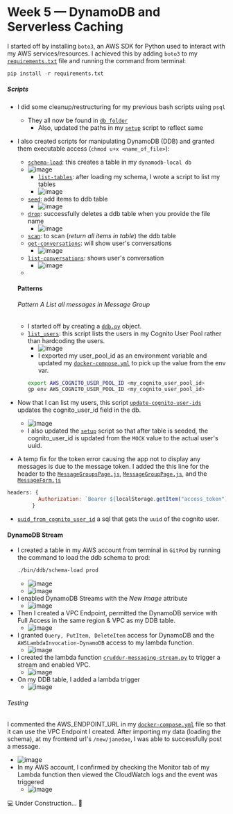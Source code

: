 # Week 5 — DynamoDB and Serverless Caching

I started off by installing `boto3`, an AWS SDK for Python used to interact with my AWS services/resources. I achieved this by adding `boto3` to my [`requirements.txt`](https://github.com/erdookuhwa/aws-bootcamp-cruddur-2023/blob/main/backend-flask/requirements.txt) file and running the command from terminal:
```py
pip install -r requirements.txt
```
##### Scripts
- I did some cleanup/restructuring for my previous bash scripts using `psql`
  - They all now be found in [`db folder`](https://github.com/erdookuhwa/aws-bootcamp-cruddur-2023/tree/main/backend-flask/bin/db)
    - Also, updated the paths in my [`setup`](https://github.com/erdookuhwa/aws-bootcamp-cruddur-2023/blob/main/backend-flask/bin/db/setup) script to reflect same
- I also created scripts for manipulating DynamoDB (DDB) and granted them executable access (`chmod u+x <name_of_file>`):
  - [`schema-load`](https://github.com/erdookuhwa/aws-bootcamp-cruddur-2023/blob/main/backend-flask/bin/ddb/schema-load): this creates a table in my `dynamodb-local db`
  - ![image](https://github.com/erdookuhwa/aws-bootcamp-cruddur-2023/blob/main/_docs/assets/week5_schemaCreateTableDDBLocal.png)
    - [`list-tables`](https://github.com/erdookuhwa/aws-bootcamp-cruddur-2023/blob/main/backend-flask/bin/ddb/list-tables): after loading my schema, I wrote a script to list my tables
    - ![image](https://github.com/erdookuhwa/aws-bootcamp-cruddur-2023/blob/main/_docs/assets/week5_listTables.png)
  - [`seed`](https://github.com/erdookuhwa/aws-bootcamp-cruddur-2023/blob/main/backend-flask/bin/ddb/seed): add items to ddb table
    - ![image](https://github.com/erdookuhwa/aws-bootcamp-cruddur-2023/blob/main/_docs/assets/week5_seedDDBTable.png)
  - [`drop`](https://github.com/erdookuhwa/aws-bootcamp-cruddur-2023/blob/main/backend-flask/bin/ddb/drop): successfully deletes a ddb table when you provide the file name
    - ![image](https://github.com/erdookuhwa/aws-bootcamp-cruddur-2023/blob/main/_docs/assets/week5_droppingDDBTable.png)
  - [`scan`](https://github.com/erdookuhwa/aws-bootcamp-cruddur-2023/blob/main/backend-flask/bin/ddb/scan): to scan (_return all items in table_) the ddb table
  - [`get-conversations`](https://github.com/erdookuhwa/aws-bootcamp-cruddur-2023/blob/main/backend-flask/bin/ddb/patterns/get-conversations): will show user's conversations
    - ![image](https://github.com/erdookuhwa/aws-bootcamp-cruddur-2023/blob/main/_docs/assets/week5_getConversations.png)
  - [`list-conversations`](https://github.com/erdookuhwa/aws-bootcamp-cruddur-2023/blob/main/backend-flask/bin/ddb/patterns/list-conversations): shows user's conversation
    - ![image](https://github.com/erdookuhwa/aws-bootcamp-cruddur-2023/blob/main/_docs/assets/week5_listConversations.png)
  - 

  #### Patterns
  ###### Pattern A _List all messages in Message Group_
  - I started off by creating a [`ddb.py`](https://github.com/erdookuhwa/aws-bootcamp-cruddur-2023/blob/main/backend-flask/lib/ddb.py) object.
  - [`list_users`](https://github.com/erdookuhwa/aws-bootcamp-cruddur-2023/blob/main/backend-flask/bin/cognito/list-users): this script lists the users in my Cognito User Pool rather than hardcoding the users. 
    - ![image](https://github.com/erdookuhwa/aws-bootcamp-cruddur-2023/blob/main/_docs/assets/week5_cognitoListUsers.png)
    - I exported my user_pool_id as an environment variable and updated my [`docker-compose.yml`]() to pick up the value from the env var.
    ```sh
    export AWS_COGNITO_USER_POOL_ID <my_cognito_user_pool_id>
    gp env AWS_COGNITO_USER_POOL_ID <my_cognito_user_pool_id>
    ```
- Now that I can list my users, this script [`update-cognito-user-ids`]() updates the cognito_user_id field in the db.
  - ![image](https://github.com/erdookuhwa/aws-bootcamp-cruddur-2023/blob/main/_docs/assets/week5_updateCognitoUUIDs.png)
  - I also updated the [`setup`](https://github.com/erdookuhwa/aws-bootcamp-cruddur-2023/blob/main/backend-flask/bin/db/setup) script so that after table is seeded, the cognito_user_id is updated from the `MOCK` value to the actual user's uuid.
- A temp fix for the token error causing the app not to display any messages is due to the message token. I added the this line for the header to the [`MessageGroupsPage.js`](https://github.com/erdookuhwa/aws-bootcamp-cruddur-2023/blob/main/frontend-react-js/src/pages/MessageGroupsPage.js), [`MessageGroupPage.js`](https://github.com/erdookuhwa/aws-bootcamp-cruddur-2023/blob/main/frontend-react-js/src/pages/MessageGroupPage.js), and the [`MessageForm.js`](https://github.com/erdookuhwa/aws-bootcamp-cruddur-2023/blob/main/frontend-react-js/src/components/MessageForm.js)
```js
headers: {
          Authorization: `Bearer ${localStorage.getItem("access_token")}`
        }
```
- [`uuid_from_cognito_user_id`](https://github.com/erdookuhwa/aws-bootcamp-cruddur-2023/blob/main/backend-flask/db/sql/users/uuid_from_cognito_user_id.sql) a sql that gets the `uuid` of the cognito user.



#### DynamoDB Stream
- I created a table in my AWS account from terminal in `GitPod` by running the command to load the ddb schema to prod:
  ```sh
  ./bin/ddb/schema-load prod
  ```
  - ![image](https://github.com/erdookuhwa/aws-bootcamp-cruddur-2023/blob/main/_docs/assets/week5_createDDBTableProd.png)
  - ![image](https://github.com/erdookuhwa/aws-bootcamp-cruddur-2023/blob/main/_docs/assets/week5_ddbTableCreatingAWS.png)
- I enabled DynamoDB Streams with the _New Image_ attribute
  - ![image](https://github.com/erdookuhwa/aws-bootcamp-cruddur-2023/blob/main/_docs/assets/week5_enableDDBStream.png)
- Then I created a VPC Endpoint, permitted the DynamoDB service with Full Access in the same region & VPC as my DDB table.
  - ![image](https://github.com/erdookuhwa/aws-bootcamp-cruddur-2023/blob/main/_docs/assets/week5_vpcEndpoint.png)
- I granted `Query, PutItem, DeleteItem` access for DynamoDB and the `AWSLambdaInvocation-DynamoDB` access to my lambda function.
  - ![image](https://github.com/erdookuhwa/aws-bootcamp-cruddur-2023/blob/main/_docs/assets/week5_lambdaPermissions.png)
- I created the lambda function [`cruddur-messaging-stream.py`](https://github.com/erdookuhwa/aws-bootcamp-cruddur-2023/blob/main/aws/lambdas/cruddur-messaging-stream.py) to trigger a stream and enabled VPC.
  - ![image](https://github.com/erdookuhwa/aws-bootcamp-cruddur-2023/blob/main/_docs/assets/week5_lambdaFunction.png)
- On my DDB table, I added a lambda trigger
  - ![image](https://github.com/erdookuhwa/aws-bootcamp-cruddur-2023/blob/main/_docs/assets/week5_lambdaTrigger.png)
###### Testing
I commented the AWS_ENDPOINT_URL in my [`docker-compose.yml`](https://github.com/erdookuhwa/aws-bootcamp-cruddur-2023/blob/main/docker-compose.yml) file so that it can use the VPC Endpoint I created. After importing my data (loading the schema), at my frontend url's `/new/janedoe`, I was able to successfully post a message.
- ![image](https://github.com/erdookuhwa/aws-bootcamp-cruddur-2023/blob/main/_docs/assets/week5_postJaneDoe.png)
- In my AWS account, I confirmed by checking the Monitor tab of my Lambda function then viewed the CloudWatch logs and the event was triggered
  - ![image](https://github.com/erdookuhwa/aws-bootcamp-cruddur-2023/blob/main/_docs/assets/week5_ddbStreamLogs.png)





















💻 Under Construction... 🚧
